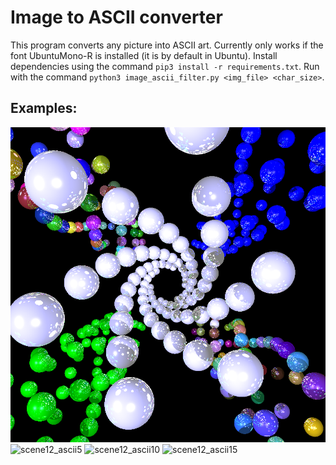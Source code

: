 # Image to ASCII converter

This program converts any picture into ASCII art. Currently only works if the font UbuntuMono-R is installed (it is by default in Ubuntu).
Install dependencies using the command `pip3 install -r requirements.txt`.
Run with the command `python3 image_ascii_filter.py <img_file> <char_size>`.

## Examples:
![scene12_original](images/scene12.png?raw=true)
![scene12_ascii5](images/scene12_ascii5.jpg?raw=true)
![scene12_ascii10](images/scene12_ascii10.jpg?raw=true)
![scene12_ascii15](images/scene12_ascii15.jpg?raw=true)
